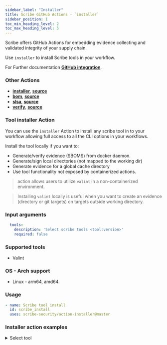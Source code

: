 ```yaml
---
sidebar_label: "Installer"
title: Scribe GitHub Actions - `installer`
sidebar_position: 1
toc_min_heading_level: 2
toc_max_heading_level: 5
---
```


Scribe offers GitHub Actions for embedding evidence collecting and validated integrity of your supply chain. 

Use `installer` to install Scribe tools in your workflow.

For Further documentation **[GitHub integration](../../../integrating-scribe/ci-integrations/github)**.

### Other Actions
* **[installer](action-installer)**, **[source](https://github.com/scribe-security/action-installer)**
* **[bom](action-bom)**, **[source](https://github.com/scribe-security/action-bom)**
* **[slsa](action-bom)**,  **[source](https://github.com/scribe-security/action-slsa)**
* **[verify](action-verify)**, **[source](https://github.com/scribe-security/action-verify)**

### Tool installer Action
You can use the `installer` Action to install any scribe tool in to your workflow allowing full access to all the CLI options in your workflows. 

Install the tool locally if you want to:
- Generate/verify evidence (SBOMS) from docker daemon.
- Generate/sign local directories (not mapped to the working dir)
- Generate evidence for a global cache directory
- Use tool functionality not exposed by containerized actions.

> action allows users to utilize `valint` in a non-containerized environment.

>Installing `valint` locally is useful when you want to create an evidence (directory or git targets) on targets outside working directory.

### Input arguments
```yaml
  tools:
    description: 'Select scribe tools <tool:version>'
    required: false
```

### Supported tools
* Valint

### OS - Arch support
* Linux - arm64, amd64.

### Usage
```YAML
- name: Scribe tool install
  id: scribe_install
  uses: scribe-security/action-installer@master
```

### Installer action examples

<details>
  <summary> Select tool </summary>

```YAML
- name: valint install
  id: valint_install
  uses: scribe-security/action-installer@master
  with:
    tools: valint
``` 
</details>